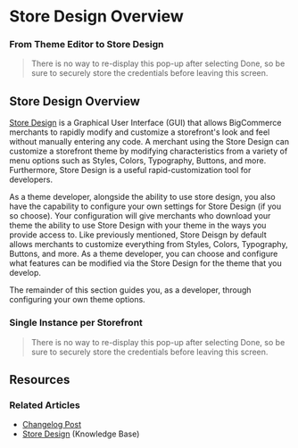 <h1>Store Design Overview</h1>

<div class="HubBlock--callout">
<div class="CalloutBlock--success">
<div class="HubBlock-content">
    
<!-- theme: success -->

### From Theme Editor to Store Design 
> There is no way to re-display this pop-up after selecting Done, so be sure to securely store the credentials before leaving this screen.

</div>
</div>
</div>

<a href='#stencil_stencil-theme-editor-overview' aria-hidden='true' class='block-anchor'  id='stencil_stencil-theme-editor-overview'><i aria-hidden='true' class='linkify icon'></i></a>

## Store Design Overview
[Store Design](https://support.bigcommerce.com/s/article/Store-Design) is a Graphical User Interface (GUI) that allows BigCommerce merchants to rapidly modify and customize a storefront's look and feel without manually entering any code. A merchant using the Store Design can customize a storefront theme by modifying characteristics from a variety of menu options such as Styles, Colors, Typography, Buttons, and more. Furthermore, Store Design is a useful rapid-customization tool for developers. 

As a theme developer, alongside the ability to use store design, you also have the capability to configure your own settings for Store Design (if you so choose). Your configuration will give merchants who download your theme the ability to use Store Design with your theme in the ways you provide access to. Like previously mentioned, Store Deisgn by default allows merchants to customize everything from Styles, Colors, Typography, Buttons, and more. As a theme developer, you can choose and configure what features can be modified via the Store Design for the theme that you develop.

The remainder of this section guides you, as a developer, through configuring your own theme options.

<div class="HubBlock--callout">
<div class="CalloutBlock--info">
<div class="HubBlock-content">
    
<!-- theme: info -->

###  Single Instance per Storefront
> There is no way to re-display this pop-up after selecting Done, so be sure to securely store the credentials before leaving this screen.

</div>
</div>
</div>



## Resources

### Related Articles
* [Changelog Post](https://developer-changelog.bigcommerce.com/posts/store-design-v-3-customers-api)
* [Store Design](https://support.bigcommerce.com/s/article/Store-Design) (Knowledge Base)

